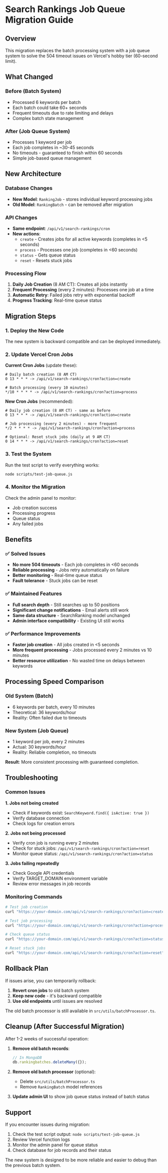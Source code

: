 # Search Rankings Job Queue Migration Guide

## Overview

This migration replaces the batch processing system with a job queue system to solve the 504 timeout issues on Vercel's hobby tier (60-second limit).

## What Changed

### Before (Batch System)

- Processed 6 keywords per batch
- Each batch could take 60+ seconds
- Frequent timeouts due to rate limiting and delays
- Complex batch state management

### After (Job Queue System)

- Processes 1 keyword per job
- Each job completes in ~30-45 seconds
- No timeouts - guaranteed to finish within 60 seconds
- Simple job-based queue management

## New Architecture

### Database Changes

- **New Model**: `RankingJob` - stores individual keyword processing jobs
- **Old Model**: `RankingBatch` - can be removed after migration

### API Changes

- **Same endpoint**: `/api/v1/search-rankings/cron`
- **New actions**:
  - `create` - Creates jobs for all active keywords (completes in <5 seconds)
  - `process` - Processes one job (completes in <60 seconds)
  - `status` - Gets queue status
  - `reset` - Resets stuck jobs

### Processing Flow

1. **Daily Job Creation** (8 AM CT): Creates all jobs instantly
2. **Frequent Processing** (every 2 minutes): Processes one job at a time
3. **Automatic Retry**: Failed jobs retry with exponential backoff
4. **Progress Tracking**: Real-time queue status

## Migration Steps

### 1. Deploy the New Code

The new system is backward compatible and can be deployed immediately.

### 2. Update Vercel Cron Jobs

**Current Cron Jobs** (update these):

```
# Daily batch creation (8 AM CT)
0 13 * * * -> /api/v1/search-rankings/cron?action=create

# Batch processing (every 10 minutes)
*/10 * * * * -> /api/v1/search-rankings/cron?action=process
```

**New Cron Jobs** (recommended):

```
# Daily job creation (8 AM CT) - same as before
0 13 * * * -> /api/v1/search-rankings/cron?action=create

# Job processing (every 2 minutes) - more frequent
*/2 * * * * -> /api/v1/search-rankings/cron?action=process

# Optional: Reset stuck jobs (daily at 9 AM CT)
0 14 * * * -> /api/v1/search-rankings/cron?action=reset
```

### 3. Test the System

Run the test script to verify everything works:

```bash
node scripts/test-job-queue.js
```

### 4. Monitor the Migration

Check the admin panel to monitor:

- Job creation success
- Processing progress
- Queue status
- Any failed jobs

## Benefits

### ✅ Solved Issues

- **No more 504 timeouts** - Each job completes in <60 seconds
- **Reliable processing** - Jobs retry automatically on failure
- **Better monitoring** - Real-time queue status
- **Fault tolerance** - Stuck jobs can be reset

### ✅ Maintained Features

- **Full search depth** - Still searches up to 50 positions
- **Significant change notifications** - Email alerts still work
- **Same data structure** - SearchRanking model unchanged
- **Admin interface compatibility** - Existing UI still works

### ✅ Performance Improvements

- **Faster job creation** - All jobs created in <5 seconds
- **More frequent processing** - Jobs processed every 2 minutes vs 10 minutes
- **Better resource utilization** - No wasted time on delays between keywords

## Processing Speed Comparison

### Old System (Batch)

- 6 keywords per batch, every 10 minutes
- Theoretical: 36 keywords/hour
- Reality: Often failed due to timeouts

### New System (Job Queue)

- 1 keyword per job, every 2 minutes
- Actual: 30 keywords/hour
- Reality: Reliable completion, no timeouts

**Result**: More consistent processing with guaranteed completion.

## Troubleshooting

### Common Issues

**1. Jobs not being created**

- Check if keywords exist: `SearchKeyword.find({ isActive: true })`
- Verify database connection
- Check logs for creation errors

**2. Jobs not being processed**

- Verify cron job is running every 2 minutes
- Check for stuck jobs: `/api/v1/search-rankings/cron?action=reset`
- Monitor queue status: `/api/v1/search-rankings/cron?action=status`

**3. Jobs failing repeatedly**

- Check Google API credentials
- Verify TARGET_DOMAIN environment variable
- Review error messages in job records

### Monitoring Commands

```bash
# Test job creation
curl "https://your-domain.com/api/v1/search-rankings/cron?action=create"

# Test job processing
curl "https://your-domain.com/api/v1/search-rankings/cron?action=process"

# Check queue status
curl "https://your-domain.com/api/v1/search-rankings/cron?action=status"

# Reset stuck jobs
curl "https://your-domain.com/api/v1/search-rankings/cron?action=reset"
```

## Rollback Plan

If issues arise, you can temporarily rollback:

1. **Revert cron jobs** to old batch system
2. **Keep new code** - it's backward compatible
3. **Use old endpoints** until issues are resolved

The old batch processor is still available in `src/utils/batchProcessor.ts`.

## Cleanup (After Successful Migration)

After 1-2 weeks of successful operation:

1. **Remove old batch records**:

   ```javascript
   // In MongoDB
   db.rankingbatches.deleteMany({});
   ```

2. **Remove old batch processor** (optional):

   - Delete `src/utils/batchProcessor.ts`
   - Remove `RankingBatch` model references

3. **Update admin UI** to show job queue status instead of batch status

## Support

If you encounter issues during migration:

1. Check the test script output: `node scripts/test-job-queue.js`
2. Review Vercel function logs
3. Monitor the admin panel for queue status
4. Check database for job records and their status

The new system is designed to be more reliable and easier to debug than the previous batch system.

